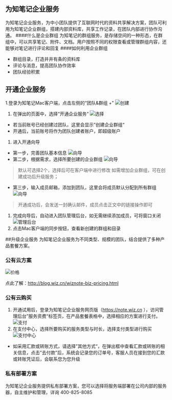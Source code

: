 ## 为知笔记企业服务
为知笔记企业服务，为中小团队提供了互联网时代的资料共享解决方案，团队可利用为知笔记企业群组，搭建内部资料库，共享工作记录，在团队内部进行协作沟通。
####什么是企业群组
为知笔记的群组服务，是存储空间的一种形态，在群组中，可以共享笔记、附件、文档。用户按照不同的权限查看或管理群组内容，还能够对笔记进行评论和回复
####如何利用企业群组
 * 群组目录，打造井井有条的资料库
 * 评论与消息，提高团队协作效率
 * 团队经验积累

## 开通企业服务
1.登录为知笔记Mac客户端，点击左侧的“团队&群组 +”
![创建](createteam-plus.png)

1. 在弹出的页面中，选择“开通企业服务“
![选择](createteam-choose.png)
 * 若当前账号已经创建过团队，这里会显示”创建企业群组“
 * 开通后，当前账号将作为团队创建者账户，即超级账户

1. 进入开通向导
 * 第一步，完善团队基本信息
![向导](createteam-step1.png)
 * 第二步，根据需求，选择所要创建的企业群组
![向导](createteam-step2.png)
  > 默认可选择2个，选择后可在客户端中进行修改
  > 如需增加企业群组，可在创建成功后升级服务；

 * 第三步，输入成员邮箱，添加到团队，这里会将成员默认分配到所有群组
![向导](createteam-step3.png)
  > 开通成功后，会发送一封确认邮件，成员点击正文中的链接操作即可
1. 完成向导后，自动进入团队管理后台，如无需继续添加成员，可将窗口关闭
![管理后台](createteam-admin.png)
1. 点击Mac客户端的同步按钮，查看新创建的群组和目录

##升级企业服务
为知笔记企业服务为不同类型、规模的团队，结合提供了多种产品套餐方案。
### 公有云方案
![价格](createteam-pricing.png)

点此了解：http://blog.wiz.cn/wiznote-biz-pricing.html

### 公有云购买

1. 开通试用后，登录为知笔记企业服务网页版（https://note.wiz.cn ），访问管理后台”服务资费“标签页，在产品套餐表格中，选择相应的方案进行支付。
![支付](createteam-pay.png)
1. 在支付中心，选择所要购买的服务类型与时长，选择支付类型进行购买
![支付中心](createteam-paycenter.png)
 * 如采用汇款或转账方式，请选择”其他方式“，在弹出框中查看汇款或转账的相关信息，点击”去付款”后，系统会记录您的订单号，客服人员在接到您的汇款或转账凭证后，会联系您为您升级

### 私有部署方案

为知笔记企业服务提供私有部署方案，您可以选择将服务端部署在公司内部的服务器，自主维护和管理，详询 400-825-8085
